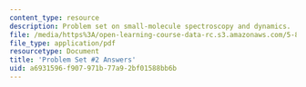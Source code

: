 ```yaml
---
content_type: resource
description: Problem set on small-molecule spectroscopy and dynamics.
file: /media/https%3A/open-learning-course-data-rc.s3.amazonaws.com/5-80-small-molecule-spectroscopy-and-dynamics-fall-2008/a6931596f907971b77a92bf01588bb6b_02pset_ans_sp94.pdf
file_type: application/pdf
resourcetype: Document
title: 'Problem Set #2 Answers'
uid: a6931596-f907-971b-77a9-2bf01588bb6b
---
```

